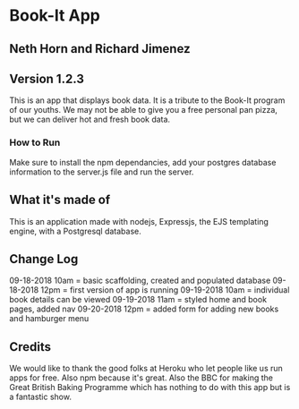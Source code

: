 # Book-It App

## Neth Horn and Richard Jimenez

## Version 1.2.3

This is an app that displays book data. It is a tribute to the Book-It program of our youths. We may not be able to give you a free personal pan pizza, but we can deliver hot and fresh book data.

### How to Run
Make sure to install the npm dependancies, add your postgres database information to the server.js file and run the server.

## What it's made of
This is an application made with nodejs, Expressjs, the EJS templating engine, with a Postgresql database.

## Change Log
09-18-2018 10am = basic scaffolding, created and populated database
09-18-2018 12pm = first version of app is running
09-19-2018 10am = individual book details can be viewed
09-19-2018 11am = styled home and book pages, added nav
09-20-2018 12pm = added form for adding new books and hamburger menu

## Credits
We would like to thank the good folks at Heroku who let people like us run apps for free.
Also npm because it's great.
Also the BBC for making the Great British Baking Programme which has nothing to do with this app but is a fantastic show.